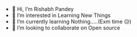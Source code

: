 - 👋 Hi, I’m Rishabh Pandey
- 👀 I’m interested in Learning New Things
- 🌱 I’m currently learning Nothing.....(Exm time 😥)
- 💞️ I’m looking to collaborate on Open source
<!-- - 📫 How to reach me  -->

<!---
Rishabh8210/Rishabh8210 is a ✨ special ✨ repository because its `README.md` (this file) appears on your GitHub profile.
You can click the Preview link to take a look at your changes.
--->
